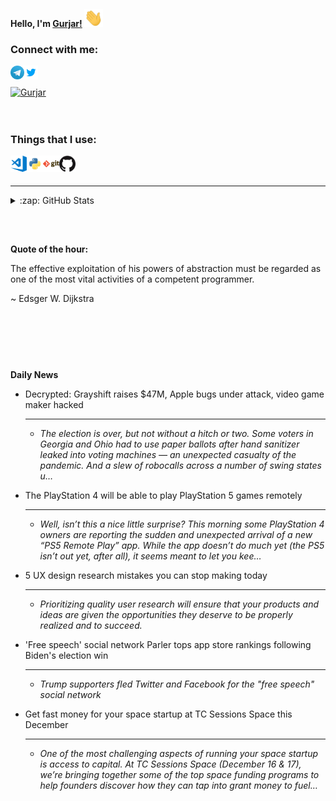 #### Hello, I'm [Gurjar!](https://GurjarKing.github.io) <img src="https://raw.githubusercontent.com/ABSphreak/ABSphreak/master/gifs/Hi.gif" width="30px"></h2>


### Connect with me:

[<img align="left" alt="Gurjar | Telegram" width="22px" src="https://raw.githubusercontent.com/github/explore/80688e429a7d4ef2fca1e82350fe8e3517d3494d/topics/telegram/telegram.png" />][Telegram]
[<img align="left" alt="Gurjar | Twitter" width="22px" src="https://raw.githubusercontent.com/github/explore/80688e429a7d4ef2fca1e82350fe8e3517d3494d/topics/twitter/twitter.png" />][Twitter]
<br >
<br >
<a href="https://github.com/GurjarKing"><img src="https://komarev.com/ghpvc/?username=GurjarKing" alt="Gurjar" /></a> <br />
<br />
<br />
<!-- <br >

![](https://visitor-badge.glitch.me/badge?page_id=GurjarKing)

<br /> -->

### Things that I use:

[<img align="left" alt="Visual Studio Code" width="26px" src="https://raw.githubusercontent.com/github/explore/80688e429a7d4ef2fca1e82350fe8e3517d3494d/topics/visual-studio-code/visual-studio-code.png" />][VSCode]
[<img align="left" alt="Python" width="26px" src="https://raw.githubusercontent.com/github/explore/80688e429a7d4ef2fca1e82350fe8e3517d3494d/topics/python/python.png" />][Python]
[<img align="left" alt="Git" width="26px" src="https://raw.githubusercontent.com/github/explore/80688e429a7d4ef2fca1e82350fe8e3517d3494d/topics/git/git.png" />][Git]
[<img align="left" alt="GitHub" width="26px" src="https://raw.githubusercontent.com/github/explore/78df643247d429f6cc873026c0622819ad797942/topics/github/github.png" />][Github]

<br />
<br />

---
<details>
  <summary>:zap: GitHub Stats</summary>

<img align="left" alt="Gurjar's Github Stats" src="https://github-readme-stats.vercel.app/api?username=GurjarKing&show_icons=true&hide_border=true&count_private=true&include_all_commit=true&theme=algolia" />

</details>

<!-- ### 🔔 My latest tweet
<a href="https://twitter.com/Gurjar_King43" target="_blank">
	<img src="https://github.com/GurjarKing/GurjarKing/raw/master/tweet.png" width="70%" align="center" alt="Click to view on Twitter" title="My latest tweet, as an image"/>
</a> -->
<br>

<pre>

</pre>

**Quote of the hour:**

The effective exploitation of his powers of abstraction must be regarded as one of the most vital activities of a competent programmer.

~ Edsger W. Dijkstra
<pre>

</pre>
<br>
<pre>


</pre>
<strong>Daily News</strong>
  
  - Decrypted: Grayshift raises $47M, Apple bugs under attack, video game maker hacked
     <hr/>
     
      - *The election is over, but not without a hitch or two. Some voters in Georgia and Ohio had to use paper ballots after hand sanitizer leaked into voting machines — an unexpected casualty of the pandemic. And a slew of robocalls across a number of swing states u…*
     
  - The PlayStation 4 will be able to play PlayStation 5 games remotely
      <hr/>
      
      - *Well, isn’t this a nice little surprise? This morning some PlayStation 4 owners are reporting the sudden and unexpected arrival of a new “PS5 Remote Play” app. While the app doesn’t do much yet (the PS5 isn’t out yet, after all), it seems meant to let you kee…*
      
  - 5 UX design research mistakes you can stop making today
      <hr/>
      
      - *Prioritizing quality user research will ensure that your products and ideas are given the opportunities they deserve to be properly realized and to succeed.*
      
  - 'Free speech' social network Parler tops app store rankings following Biden's election win
      <hr/>
      
      - *Trump supporters fled Twitter and Facebook for the "free speech" social network*
       
  - Get fast money for your space startup at TC Sessions Space this December
      <hr/>
       
       - *One of the most challenging aspects of running your space startup is access to capital. At TC Sessions Space (December 16 & 17), we’re bringing together some of the top space funding programs to help founders discover how they can tap into grant money to fuel…*
      

<br />

[VSCode]: https://code.visualstudio.com/
[Python]: https://www.python.org/
[Git]: https://git-scm.com/
[Github]: https://github.com/
[Telegram]: https://t.me/Gurjar_King/
[Twitter]: https://twitter.com/Gurjar_King43/
